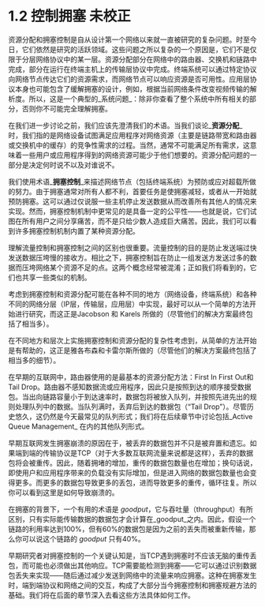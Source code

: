 # 1.2 控制拥塞 未校正

资源分配和拥塞控制是自从设计第一个网络以来就一直被研究的复杂问题。时至今日，它们依然是研究的活跃领域。这些问题之所以复杂的一个原因是，它们不是仅限于分层网络协议中的某一层。资源分配部分在网络中的路由器、交换机和链路中完成，部分在运行在终端主机上的传输层协议中完成。终端系统可以通过特定协议向网络节点传达它们的资源需求，而网络节点可以响应资源是否可用性。应用层协议本身也可能包含了缓解拥塞的设计，例如，根据当前网络条件改变视频传输的解析度。所以，这是一个典型的_系统问题_：除非你查看了整个系统中所有相关的部分，否则你不可能完全理解拥塞。

在我们进一步讨论之前，我们应该先澄清我们的术语。当我们谈论_**资源分配**_ 时，我们指的是网络设备试图满足应用程序对网络资源（主要是链路带宽和路由器或交换机中的缓存）的竞争性需求的过程。当然，通常不可能满足所有需求，这意味着一些用户或应用程序得到的网络资源可能少于他们想要的。资源分配问题的一部分是决定何时说不以及对谁说不。

我们使用术语_**拥塞控制**_来描述网络节点（包括终端系统）为预防或应对超载所做的努力。由于拥塞通常对所有人都不利，首要任务是使拥塞减轻，或者从一开始就预防拥塞。这可以通过仅说服一些主机停止发送数据从而改善所有其他人的情况来实现。然而，拥塞控制机制中更常见的是具备一定的公平性——也就是说，它们试图在所有用户之间分享痛苦，而不是只给少数人造成巨大痛苦。因此，我们可以看到许多拥塞控制机制内置了某种资源分配。

理解流量控制和拥塞控制之间的区别也很重要。流量控制的目的是防止发送端过快发送数据压垮慢的接收方。相比之下，拥塞控制旨在防止一组发送方发送过多的数据而压垮网络某个资源不足的点。这两个概念经常被混淆；正如我们将看到的，它们也共享一些类似的机制。

考虑到拥塞控制和资源分配可能在各种不同的地方（网络设备，终端系统）和各种不同的网络分层（IP层，传输层，应用层）中实现，最好可以从一个简单的方法开始进行研究，而这正是Jacobson 和 Karels 所做的（尽管他们的解决方案最终包括了相当多）。

在不同地方和层次上实施拥塞控制和资源分配的复杂性考虑到，从简单的方法开始是有帮助的，这正是雅各布森和卡雷尔斯所做的（尽管他们的解决方案最终包括了相当多的细节）。

在早期的互联网中，路由器使用的是最基本的资源分配方法：First In First Out和Tail Drop。路由器不感知数据流或应用程序，因此只是按照到达的顺序接受数据包。当出向链路容量小于到达速率时，数据包将被放入队列，并按照先进先出的规则处理队列中的数据。当队列满时，丢弃后到达的数据包（“Tail Drop”）。尽管历史悠久，这仍然是今天最常见的队列形式；我们将在后续章节中讨论包括_Active Queue Management_ 在内的其他队列形式。

早期互联网发生拥塞崩溃的原因在于，被丢弃的数据包并不只是被弃置和遗忘。如果端到端的传输协议是TCP（对于大多数互联网流量来说都是这样），丢弃的数据包将会被重传。因此，随着拥堵的增加，重传的数据包数量也在增加；换句话说，即使用户和应用程序带来的负载没有实际增加，但是进入网络的数据包数量也会变得更多。而更多的数据包导致更多的丢包，进而导致更多的重传，循环往复。所以你可以看到这里是如何导致崩溃的。

在拥塞的背景下，一个有用的术语是 _goodput_，它与吞吐量（throughput）有所区别，只有实际能传输数据的数据包才会计算在_goodput_之内。因此，假设一个链路的利用率达到100%，但有60%的数据包是因为之前的丢失而被重新传输，那么你可以说这个链路的 _goodput_ 只有40%。

早期研究者对拥塞控制的一个关键认知是，当TCP遇到拥塞时不应该无脑的重传丢包，而可能也必须做出其他响应。TCP需要能检测到拥塞——它可以通过识别数据包丢失来实现——随后通过减少发送到网络中的流量来响应拥塞。这种在拥塞发生时，端到端协议和网络之间的交互，构成了大部分当今拥塞控制和拥塞规避方法的基础。我们将在后面的章节深入去看这些方法具体如何工作。
